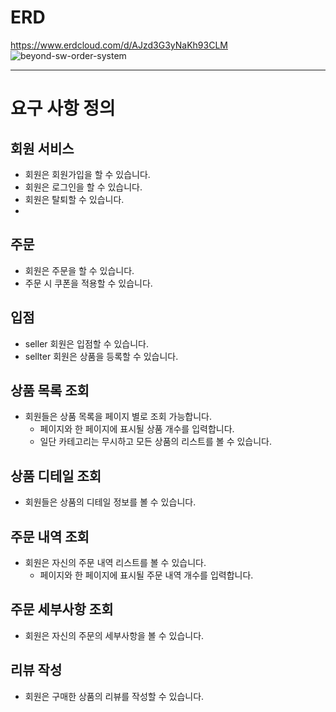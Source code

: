 # ERD
https://www.erdcloud.com/d/AJzd3G3yNaKh93CLM
![beyond-sw-order-system](https://github.com/clean2001/order-system-database/assets/64718002/b60d49a8-6139-4c65-bab5-8f8688dbd436)



---

# 요구 사항 정의

## 회원 서비스
- 회원은 회원가입을 할 수 있습니다.
- 회원은 로그인을 할 수 있습니다.
- 회원은 탈퇴할 수 있습니다.
- 
## 주문
- 회원은 주문을 할 수 있습니다.
- 주문 시 쿠폰을 적용할 수 있습니다.

## 입점
- seller 회원은 입점할 수 있습니다.
- sellter 회원은 상품을 등록할 수 있습니다.

## 상품 목록 조회
- 회원들은 상품 목록을 페이지 별로 조회 가능합니다.
  - 페이지와 한 페이지에 표시될 상품 개수를 입력합니다.
  - 일단 카테고리는 무시하고 모든 상품의 리스트를 볼 수 있습니다.

## 상품 디테일 조회
- 회원들은 상품의 디테일 정보를 볼 수 있습니다.

## 주문 내역 조회
- 회원은 자신의 주문 내역 리스트를 볼 수 있습니다.
  - 페이지와 한 페이지에 표시될 주문 내역 개수를 입력합니다.

## 주문 세부사항 조회
- 회원은 자신의 주문의 세부사항을 볼 수 있습니다.

## 리뷰 작성
- 회원은 구매한 상품의 리뷰를 작성할 수 있습니다.

